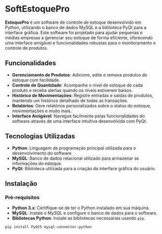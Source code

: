 # SoftEstoquePro

**EstoquePro** é um software de controle de estoque desenvolvido em Python, utilizando o banco de dados MySQL e a biblioteca PyQt para a interface gráfica. Este software foi projetado para ajudar pequenas e médias empresas a gerenciar seu estoque de forma eficiente, oferecendo uma interface amigável e funcionalidades robustas para o monitoramento e controle de produtos.

## Funcionalidades

- **Gerenciamento de Produtos**: Adicione, edite e remova produtos do estoque com facilidade.
- **Controle de Quantidade**: Acompanhe o nível de estoque de cada produto e receba alertas quando os níveis estiverem baixos.
- **Histórico de Movimentações**: Registre entradas e saídas de produtos, mantendo um histórico detalhado de todas as transações.
- **Relatórios**: Gere relatórios personalizados sobre o status do estoque, movimentações e muito mais.
- **Interface Amigável**: Navegue facilmente pelas funcionalidades do software através de uma interface intuitiva desenvolvida com PyQt.

## Tecnologias Utilizadas

- **Python**: Linguagem de programação principal utilizada para o desenvolvimento do software.
- **MySQL**: Banco de dados relacional utilizado para armazenar as informações do estoque.
- **PyQt**: Biblioteca utilizada para a criação da interface gráfica do usuário.

## Instalação

### Pré-requisitos

- **Python 3.x**: Certifique-se de ter o Python instalado em sua máquina.
- **MySQL**: Instale o MySQL e configure o banco de dados para o software.
- **Bibliotecas Python**: Instale as bibliotecas necessárias usando `pip`.

```bash
pip install PyQt5 mysql-connector-python
